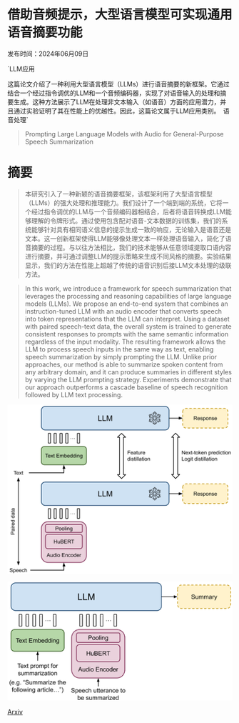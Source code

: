 # 借助音频提示，大型语言模型可实现通用语音摘要功能

发布时间：2024年06月09日

`LLM应用

这篇论文介绍了一种利用大型语言模型（LLMs）进行语音摘要的新框架。它通过结合一个经过指令调优的LLM和一个音频编码器，实现了对语音输入的处理和摘要生成。这种方法展示了LLM在处理非文本输入（如语音）方面的应用潜力，并且通过实验证明了其在性能上的优越性。因此，这篇论文属于LLM应用类别。` `语音处理`

> Prompting Large Language Models with Audio for General-Purpose Speech Summarization

# 摘要

> 本研究引入了一种新颖的语音摘要框架，该框架利用了大型语言模型（LLMs）的强大处理和推理能力。我们设计了一个端到端的系统，它将一个经过指令调优的LLM与一个音频编码器相结合，后者将语音转换成LLM能够理解的令牌形式。通过使用包含配对语音-文本数据的训练集，我们的系统能够针对具有相同语义信息的提示生成一致的响应，无论输入是语音还是文本。这一创新框架使得LLM能够像处理文本一样处理语音输入，简化了语音摘要的过程。与以往方法相比，我们的技术能够从任意领域提取口语内容进行摘要，并可通过调整LLM的提示策略来生成不同风格的摘要。实验结果显示，我们的方法在性能上超越了传统的语音识别后接LLM文本处理的级联方法。

> In this work, we introduce a framework for speech summarization that leverages the processing and reasoning capabilities of large language models (LLMs). We propose an end-to-end system that combines an instruction-tuned LLM with an audio encoder that converts speech into token representations that the LLM can interpret. Using a dataset with paired speech-text data, the overall system is trained to generate consistent responses to prompts with the same semantic information regardless of the input modality. The resulting framework allows the LLM to process speech inputs in the same way as text, enabling speech summarization by simply prompting the LLM. Unlike prior approaches, our method is able to summarize spoken content from any arbitrary domain, and it can produce summaries in different styles by varying the LLM prompting strategy. Experiments demonstrate that our approach outperforms a cascade baseline of speech recognition followed by LLM text processing.

![借助音频提示，大型语言模型可实现通用语音摘要功能](../../../paper_images/2406.05968/training.png)

![借助音频提示，大型语言模型可实现通用语音摘要功能](../../../paper_images/2406.05968/inference.png)

[Arxiv](https://arxiv.org/abs/2406.05968)